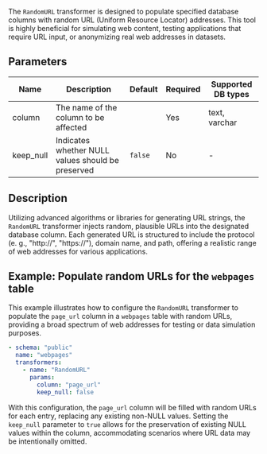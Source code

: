 The `RandomURL` transformer is designed to populate specified database columns with random URL (Uniform Resource Locator) addresses. This tool is highly beneficial for simulating web content, testing applications that require URL input, or anonymizing real web addresses in datasets.

## Parameters

| Name      | Description                                          | Default | Required | Supported DB types |
|-----------|------------------------------------------------------|---------|----------|--------------------|
| column    | The name of the column to be affected               |         | Yes      | text, varchar      |
| keep_null | Indicates whether NULL values should be preserved  | `false` | No       | -                  |

## Description

Utilizing advanced algorithms or libraries for generating URL strings, the `RandomURL` transformer injects random, plausible URLs into the designated database column. Each generated URL is structured to include the protocol (e. g., "http://", "https://"), domain name, and path, offering a realistic range of web addresses for various applications.

## Example: Populate random URLs for the `webpages` table

This example illustrates how to configure the `RandomURL` transformer to populate the `page_url` column in a `webpages` table with random URLs, providing a broad spectrum of web addresses for testing or data simulation purposes.

```yaml title="RandomURL transformer example"
- schema: "public"
  name: "webpages"
  transformers:
    - name: "RandomURL"
      params:
        column: "page_url"
        keep_null: false
```

With this configuration, the `page_url` column will be filled with random URLs for each entry, replacing any existing non-NULL values. Setting the `keep_null` parameter to `true` allows for the preservation of existing NULL values within the column, accommodating scenarios where URL data may be intentionally omitted.
